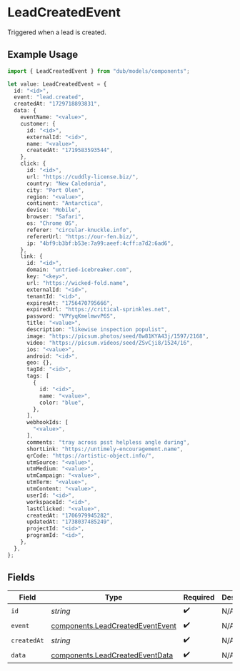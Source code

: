 # LeadCreatedEvent

Triggered when a lead is created.

## Example Usage

```typescript
import { LeadCreatedEvent } from "dub/models/components";

let value: LeadCreatedEvent = {
  id: "<id>",
  event: "lead.created",
  createdAt: "1729718893831",
  data: {
    eventName: "<value>",
    customer: {
      id: "<id>",
      externalId: "<id>",
      name: "<value>",
      createdAt: "1719583593544",
    },
    click: {
      id: "<id>",
      url: "https://cuddly-license.biz/",
      country: "New Caledonia",
      city: "Port Olen",
      region: "<value>",
      continent: "Antarctica",
      device: "Mobile",
      browser: "Safari",
      os: "Chrome OS",
      referer: "circular-knuckle.info",
      refererUrl: "https://our-fen.biz/",
      ip: "4bf9:b3bf:b53e:7a99:aeef:4cff:a7d2:6ad6",
    },
    link: {
      id: "<id>",
      domain: "untried-icebreaker.com",
      key: "<key>",
      url: "https://wicked-fold.name",
      externalId: "<id>",
      tenantId: "<id>",
      expiresAt: "1756470795666",
      expiredUrl: "https://critical-sprinkles.net",
      password: "VPYyqKmelmwvP6S",
      title: "<value>",
      description: "likewise inspection populist",
      image: "https://picsum.photos/seed/8w81KYA43j/1597/2168",
      video: "https://picsum.videos/seed/ZSvCji8/1524/16",
      ios: "<value>",
      android: "<id>",
      geo: {},
      tagId: "<id>",
      tags: [
        {
          id: "<id>",
          name: "<value>",
          color: "blue",
        },
      ],
      webhookIds: [
        "<value>",
      ],
      comments: "tray across psst helpless angle during",
      shortLink: "https://untimely-encouragement.name",
      qrCode: "https://artistic-object.info/",
      utmSource: "<value>",
      utmMedium: "<value>",
      utmCampaign: "<value>",
      utmTerm: "<value>",
      utmContent: "<value>",
      userId: "<id>",
      workspaceId: "<id>",
      lastClicked: "<value>",
      createdAt: "1706979945282",
      updatedAt: "1738037485249",
      projectId: "<id>",
      programId: "<id>",
    },
  },
};
```

## Fields

| Field                                                                                | Type                                                                                 | Required                                                                             | Description                                                                          |
| ------------------------------------------------------------------------------------ | ------------------------------------------------------------------------------------ | ------------------------------------------------------------------------------------ | ------------------------------------------------------------------------------------ |
| `id`                                                                                 | *string*                                                                             | :heavy_check_mark:                                                                   | N/A                                                                                  |
| `event`                                                                              | [components.LeadCreatedEventEvent](../../models/components/leadcreatedeventevent.md) | :heavy_check_mark:                                                                   | N/A                                                                                  |
| `createdAt`                                                                          | *string*                                                                             | :heavy_check_mark:                                                                   | N/A                                                                                  |
| `data`                                                                               | [components.LeadCreatedEventData](../../models/components/leadcreatedeventdata.md)   | :heavy_check_mark:                                                                   | N/A                                                                                  |